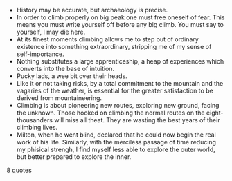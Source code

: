  - History may be accurate, but archaeology is precise.
 - In order to climb properly on big peak one must free oneself of fear. This means you must write yourself off before any big climb. You must say to yourself, I may die here.
 - At its finest moments climbing allows me to step out of ordinary existence into something extraordinary, stripping me of my sense of self-importance.
 - Nothing substitutes a large apprenticeship, a heap of experiences which converts into the base of intuition.
 - Pucky lads, a wee bit over their heads.
 - Like it or not taking risks, by a total commitment to the mountain and the vagaries of the weather, is essential for the greater satisfaction to be derived from mountaineering.
 - Climbing is about pioneering new routes, exploring new ground, facing the unknown. Those hooked on climbing the normal routes on the eight-thousanders will miss all theat. They are wasting the best years of their climbing lives.
 - Milton, when he went blind, declared that he could now begin the real work of his life. Similarly, with the merciless passage of time reducing my phisical strengh, I find myself less able to explore the outer world, but better prepared to explore the inner.

8 quotes